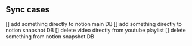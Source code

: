 ## Sync cases

[] add something directly to notion main DB
[] add something directly to notion snapshot DB
[] delete video directly from youtube playlist
[] delete something from notion snapshot DB
